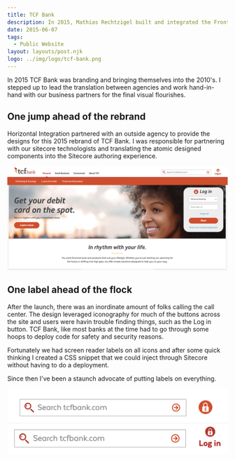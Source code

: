 ```yaml
---
title: TCF Bank
description: In 2015, Mathias Rechtzigel built and integrated the Front End of TCFBank.com and designed amazing hotfixes that reduced call volume almost immediately.
date: 2015-06-07
tags:
  - Public Website
layout: layouts/post.njk
logo: ../img/logo/tcf-bank.png
---
```


<p class="lead-p">In 2015 TCF Bank was branding and bringing themselves into the 2010's. I stepped up to lead the translation between agencies and work hand-in-hand with our business partners for the final visual flourishes.</p>

## One jump ahead of the rebrand
Horizontal Integration partnered with an outside agency to provide the designs for this 2015 rebrand of TCF Bank. I was responsible for partnering with our sitecore technologists and translating the atomic designed components into the Sitecore authoring experience.

<img src="/img/tcf-bank/tcf-rebrand.png" alt="Screenshot of tcf bank rebrand."/>

## One label ahead of the flock
After the launch, there was an inordinate amount of folks calling the call center. The design leveraged iconography for much of the buttons across the site and users were havin trouble finding things, such as the Log in button. TCF Bank, like most banks at the time had to go through some hoops to deploy code for safety and security reasons.

Fortunately we had screen reader labels on all icons and after some quick thinking I created a CSS snippet that we could inject through Sitecore without having to do a deployment.

Since then I've been a staunch advocate of putting labels on everything.

<img src="/img/tcf-bank/label-no.png" alt="Screenshot of login without label."/>
<img src="/img/tcf-bank/label-yes.png" alt="Screenshot of login without label."/>



